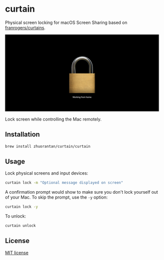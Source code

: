 # curtain

Physical screen locking for macOS Screen Sharing based on [franrogers/curtains](https://github.com/franrogers/curtains).

![](lock-screen-curtain.png)

Lock screen while controlling the Mac remotely.

## Installation

```sh
brew install zhuorantan/curtain/curtain
```

## Usage

Lock physical screens and input devices:

```sh
curtain lock -m "Optional message displayed on screen"
```

A confirmation prompt would show to make sure you don't lock yourself out of your Mac. To skip the
prompt, use the `-y` option:

```sh
curtain lock -y
```

To unlock:

```sh
curtain unlock
```

## License

[MIT license](LICENSE)
